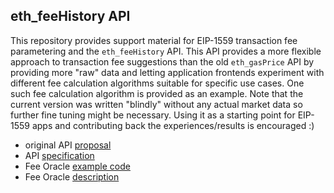 ## eth_feeHistory API

This repository provides support material for EIP-1559 transaction fee parametering and the `eth_feeHistory` API. This API provides a more flexible approach to transaction fee suggestions than the old `eth_gasPrice` API by providing more "raw" data and letting application frontends experiment with different fee calculation algorithms suitable for specific use cases. One such fee calculation algorithm is provided as an example. Note that the current version was written "blindly" without any actual market data so further fine tuning might be necessary. Using it as a starting point for EIP-1559 apps and contributing back the experiences/results is encouraged :)

- original API [proposal](https://github.com/zsfelfoldi/feehistory/blob/main/docs/feeHistory.md)
- API [specification](https://github.com/ethereum/eth1.0-specs/blob/master/json-rpc/spec.json#L200)
- Fee Oracle [example code](https://github.com/zsfelfoldi/feehistory/blob/main/js/feeOracle.js)
- Fee Oracle [description](https://github.com/zsfelfoldi/feehistory/blob/main/docs/feeOracle.md)

